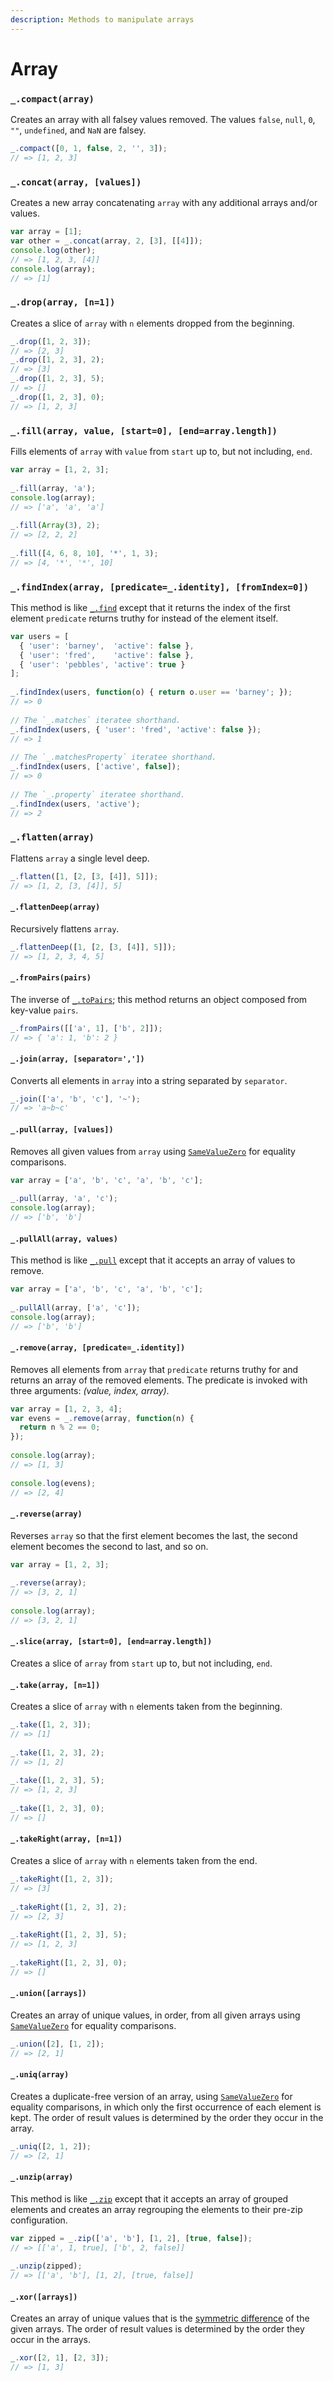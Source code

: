 ```yaml
---
description: Methods to manipulate arrays
---
```


# Array

### `_.compact(array)`

 Creates an array with all falsey values removed. The values `false`, `null`, `0`, `""`, `undefined`, and `NaN` are falsey.

```javascript
_.compact([0, 1, false, 2, '', 3]);
// => [1, 2, 3]
```

### `_.concat(array, [values])`

 Creates a new array concatenating `array` with any additional arrays and/or values.

```javascript
var array = [1];
var other = _.concat(array, 2, [3], [[4]]); 
console.log(other);
// => [1, 2, 3, [4]] 
console.log(array);
// => [1]
```

### `_.drop(array, [n=1])`

 Creates a slice of `array` with `n` elements dropped from the beginning.

```javascript
_.drop([1, 2, 3]);
// => [2, 3] 
_.drop([1, 2, 3], 2);
// => [3] 
_.drop([1, 2, 3], 5);
// => [] 
_.drop([1, 2, 3], 0);
// => [1, 2, 3]
```

### `_.fill(array, value, [start=0], [end=array.length])`

 Fills elements of `array` with `value` from `start` up to, but not including, `end`.

```javascript
var array = [1, 2, 3];
 
_.fill(array, 'a');
console.log(array);
// => ['a', 'a', 'a']
 
_.fill(Array(3), 2);
// => [2, 2, 2]
 
_.fill([4, 6, 8, 10], '*', 1, 3);
// => [4, '*', '*', 10]
```

### `_.findIndex(array, [predicate=_.identity], [fromIndex=0])`

 This method is like [`_.find`](https://lodash.com/docs/4.17.15#find) except that it returns the index of the first element `predicate` returns truthy for instead of the element itself.

```javascript
var users = [
  { 'user': 'barney',  'active': false },
  { 'user': 'fred',    'active': false },
  { 'user': 'pebbles', 'active': true }
];
 
_.findIndex(users, function(o) { return o.user == 'barney'; });
// => 0
 
// The `_.matches` iteratee shorthand.
_.findIndex(users, { 'user': 'fred', 'active': false });
// => 1
 
// The `_.matchesProperty` iteratee shorthand.
_.findIndex(users, ['active', false]);
// => 0
 
// The `_.property` iteratee shorthand.
_.findIndex(users, 'active');
// => 2
```

### `_.flatten(array)`

 Flattens `array` a single level deep.

```javascript
_.flatten([1, [2, [3, [4]], 5]]);
// => [1, 2, [3, [4]], 5]
```

#### `_.flattenDeep(array)` <a id="flattenDeep"></a>

 Recursively flattens `array`.

```javascript
_.flattenDeep([1, [2, [3, [4]], 5]]);
// => [1, 2, 3, 4, 5]
```

#### `_.fromPairs(pairs)` <a id="fromPairs"></a>

 The inverse of [`_.toPairs`](https://lodash.com/docs/4.17.15#toPairs); this method returns an object composed from key-value `pairs`.

```javascript
_.fromPairs([['a', 1], ['b', 2]]);
// => { 'a': 1, 'b': 2 }
```

#### `_.join(array, [separator=','])` <a id="join"></a>

 Converts all elements in `array` into a string separated by `separator`.

```javascript
_.join(['a', 'b', 'c'], '~');
// => 'a~b~c'
```

#### `_.pull(array, [values])` <a id="pull"></a>

 Removes all given values from `array` using [`SameValueZero`](http://ecma-international.org/ecma-262/7.0/#sec-samevaluezero) for equality comparisons.

```javascript
var array = ['a', 'b', 'c', 'a', 'b', 'c'];
 
_.pull(array, 'a', 'c');
console.log(array);
// => ['b', 'b']
```

#### `_.pullAll(array, values)` <a id="pullAll"></a>

 This method is like [`_.pull`](https://lodash.com/docs/4.17.15#pull) except that it accepts an array of values to remove.

```javascript
var array = ['a', 'b', 'c', 'a', 'b', 'c'];
 
_.pullAll(array, ['a', 'c']);
console.log(array);
// => ['b', 'b']
```

#### `_.remove(array, [predicate=_.identity])` <a id="remove"></a>

 Removes all elements from `array` that `predicate` returns truthy for and returns an array of the removed elements. The predicate is invoked with three arguments: _\(value, index, array\)_.

```javascript
var array = [1, 2, 3, 4];
var evens = _.remove(array, function(n) {
  return n % 2 == 0;
});
 
console.log(array);
// => [1, 3]
 
console.log(evens);
// => [2, 4]
```

#### `_.reverse(array)` <a id="reverse"></a>

 Reverses `array` so that the first element becomes the last, the second element becomes the second to last, and so on.

```javascript
var array = [1, 2, 3];
 
_.reverse(array);
// => [3, 2, 1]
 
console.log(array);
// => [3, 2, 1]
```

#### `_.slice(array, [start=0], [end=array.length])` <a id="slice"></a>

 Creates a slice of `array` from `start` up to, but not including, `end`.

#### `_.take(array, [n=1])` <a id="take"></a>

 Creates a slice of `array` with `n` elements taken from the beginning.

```javascript
_.take([1, 2, 3]);
// => [1]
 
_.take([1, 2, 3], 2);
// => [1, 2]
 
_.take([1, 2, 3], 5);
// => [1, 2, 3]
 
_.take([1, 2, 3], 0);
// => []
```

#### `_.takeRight(array, [n=1])` <a id="takeRight"></a>

 Creates a slice of `array` with `n` elements taken from the end.

```javascript
_.takeRight([1, 2, 3]);
// => [3]
 
_.takeRight([1, 2, 3], 2);
// => [2, 3]
 
_.takeRight([1, 2, 3], 5);
// => [1, 2, 3]
 
_.takeRight([1, 2, 3], 0);
// => []
```

#### `_.union([arrays])` <a id="union"></a>

 Creates an array of unique values, in order, from all given arrays using [`SameValueZero`](http://ecma-international.org/ecma-262/7.0/#sec-samevaluezero) for equality comparisons.

```javascript
_.union([2], [1, 2]);
// => [2, 1]
```

#### `_.uniq(array)` <a id="uniq"></a>

 Creates a duplicate-free version of an array, using [`SameValueZero`](http://ecma-international.org/ecma-262/7.0/#sec-samevaluezero) for equality comparisons, in which only the first occurrence of each element is kept. The order of result values is determined by the order they occur in the array.

```javascript
_.uniq([2, 1, 2]);
// => [2, 1]
```

#### `_.unzip(array)` <a id="unzip"></a>

 This method is like [`_.zip`](https://lodash.com/docs/4.17.15#zip) except that it accepts an array of grouped elements and creates an array regrouping the elements to their pre-zip configuration.

```javascript
var zipped = _.zip(['a', 'b'], [1, 2], [true, false]);
// => [['a', 1, true], ['b', 2, false]]
 
_.unzip(zipped);
// => [['a', 'b'], [1, 2], [true, false]]
```

#### `_.xor([arrays])` <a id="xor"></a>

 Creates an array of unique values that is the [symmetric difference](https://en.wikipedia.org/wiki/Symmetric_difference) of the given arrays. The order of result values is determined by the order they occur in the arrays.

```javascript
_.xor([2, 1], [2, 3]);
// => [1, 3]
```



